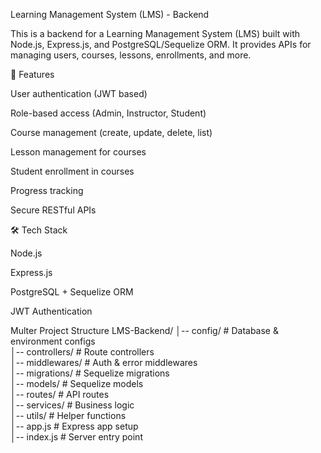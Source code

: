 Learning Management System (LMS) - Backend

This is a backend for a Learning Management System (LMS) built with Node.js, Express.js, and PostgreSQL/Sequelize ORM.
It provides APIs for managing users, courses, lessons, enrollments, and more.

🚀 Features

User authentication (JWT based)

Role-based access (Admin, Instructor, Student)

Course management (create, update, delete, list)

Lesson management for courses

Student enrollment in courses

Progress tracking

Secure RESTful APIs

🛠️ Tech Stack

Node.js

Express.js

PostgreSQL + Sequelize ORM

JWT Authentication

Multer 
Project Structure
LMS-Backend/
│-- config/        # Database & environment configs  
│-- controllers/   # Route controllers  
│-- middlewares/   # Auth & error middlewares  
│-- migrations/    # Sequelize migrations  
│-- models/        # Sequelize models  
│-- routes/        # API routes  
│-- services/      # Business logic  
│-- utils/         # Helper functions  
│-- app.js         # Express app setup  
│-- index.js       # Server entry point  

